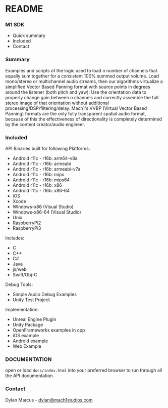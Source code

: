 # README #


### M1 SDK ###

* Quick summary
* Included
* Contact


### Summary ###

Examples and scripts of the logic used to load *n* number of channels that equally sum together for a consistent 100% summed output volume. Load mono/stereo or multichannel audio streams, then our algorithms virtualize a simplified Vector Based Panning format with source points in degrees around the listener (both pitch and yaw). Use the orientation data to properly change gain between *n* channels and correctly assemble the full stereo image of that orientation without additional processing/DSP/filtering/delay. Mach1's VVBP (Virtual Vector Based Panning) formats are the only fully transparent spatial audio format, because of this the effectiveness of directionality is completely determined by the content creator/audio engineer. 


### Included ###

API Binaries built for following Platforms:
* Android r11c - r16b: arm64-v8a
* Android r11c - r16b: armeabi
* Android r11c - r16b: armeabi-v7a
* Android r11c - r16b: mips
* Android r11c - r16b: mips64
* Android r11c - r16b: x86
* Android r11c - r16b: x86-64
* iOS
* Xcode
* Windows-x86 (Visual Studio)
* Windows-x86-64 (Visual Studio)
* Unix
* RaspberryPi2
* RaspberryPi3

Includes:
* C
* C++
* C#
* Java
* js/web
* Swift/Obj-C


Debug Tools:
 
* Simple Audio Debug Examples
* Unity Test Project 

Implementation: 

* Unreal Engine Plugin
* Unity Package
* OpenFrameworks examples in cpp
* iOS example
* Android example
* Web Example

### DOCUMENTATION ###

open or load `docs/index.html` into your preferred browser to run through all the API documentation. 

### Contact ###

Dylan Marcus - 
dylan@mach1studios.com